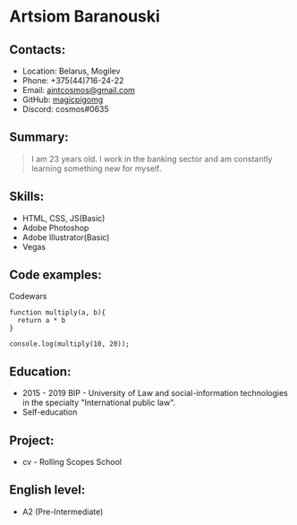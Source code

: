 # Artsiom Baranouski

## Contacts:
- Location: Belarus, Mogilev
- Phone: +375(44)716-24-22
- Email: aintcosmos@gmail.com
- GitHub: [magicpigomg](https://github.com/magicpigomg)
- Discord: cosmos#0635

## Summary:
> I am 23 years old. I work in the banking sector and am constantly learning something new for myself.

## Skills:
- HTML, CSS, JS(Basic)
- Adobe Photoshop
- Adobe Illustrator(Basic)
- Vegas

## Code examples:
Codewars
```
function multiply(a, b){
  return a * b
}

console.log(multiply(10, 20));
```
## Education:
- 2015 - 2019 BIP - University of Law and social-information technologies in the specialty "International public law".
- Self-education

## Project: 
- cv - Rolling Scopes School

## English level:
- A2 (Pre-Intermediate)
